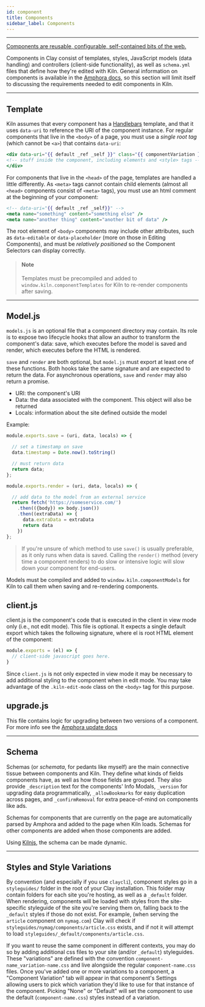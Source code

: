 ```yaml
---
id: component
title: Components
sidebar_label: Components
---
```

---
[Components are reusable, configurable, self-contained bits of the web.](https://github.com/nymag/amphora/wiki#clay-is-divided-into-components)

Components in Clay consist of templates, styles, JavaScript models \(data handling\) and controllers \(client-side functionality\), as well as `schema.yml` files that define how they're edited with Kiln. General information on components is available in the [Amphora docs](http://clay.github.io/amphora/), so this section will limit itself to discussing the requirements needed to edit components in Kiln.

---

## Template

Kiln assumes that every component has a [Handlebars](http://handlebarsjs.com/) template, and that it uses `data-uri` to reference the URI of the component instance. For regular components that live in the `<body>` of a page, you must use a _single root tag_ (which cannot be `<a>`) that contains `data-uri`:

```handlebars
<div data-uri="{{ default _ref _self }}" class="{{ componentVariation }}">
<!-- stuff inside the component, including elements and <style> tags -->
</div>
```

For components that live in the `<head>` of the page, templates are handled a little differently. As `<meta>` tags cannot contain child elements \(almost all `<head>` components consist of `<meta>` tags\), you must use an html comment at the beginning of your component:

```handlebars
<!-- data-uri="{{ default _ref _self}}" -->
<meta name="something" content="something else" />
<meta name="another thing" content="another bit of data" />
```

The root element of `<body>` components may include other attributes, such as `data-editable` or `data-placeholder` \(more on those in Editing Components\), and must be _relatively positioned_ so the Component Selectors can display correctly.

> #### Note
> Templates must be precompiled and added to `window.kiln.componentTemplates` for Kiln to re-render components after saving.

---

## Model.js
`models.js` is an optional file that a component directory may contain. Its role is to expose two lifecycle hooks that allow an author to transform the component's data: save, which executes before the model is saved and render, which executes before the HTML is rendered.

`save` and `render` are both optional, but `model.js` must export at least one of these functions. Both hooks take the same signature and are expected to return the data. For asynchronous operations, `save` and `render` may also return a promise.

- URI: the component's URI
- Data: the data associated with the component. This object will also be returned
- Locals: information about the site defined outside the model

Example:
```js
module.exports.save = (uri, data, locals) => {

  // set a timestamp on save
  data.timestamp = Date.now().toString()

  // must return data
  return data;
};

module.exports.render = (uri, data, locals) => {

  // add data to the model from an external service
  return fetch('https://someservice.com/')
    .then(({body}) => body.json())
    .then((extraData) => {
      data.extraData = extraData
      return data
    })
};
```

> If you're unsure of which method to use `save()` is usually preferable, as it only runs when data is saved. Calling the `render()` method \(every time a component renders\) to do slow or intensive logic will slow down your component for end-users.

Models must be compiled and added to `window.kiln.componentModels` for Kiln to call them when saving and re-rendering components.

## client.js
client.js is the component's code that is executed in the client in view mode only (i.e., not edit mode). This file is optional. It expects a single default export which takes the following signature, where el is root HTML element of the component:

```js
module.exports = (el) => {
  // client-side javascript goes here.
}
```
Since `client.js` is not only expected in view mode it may be necessary to add additional styling to the component when in edit mode. You may take advantage of the `.kiln-edit-mode` class on the `<body>` tag for this purpose.

## upgrade.js
This file contains logic for upgrading between two versions of a component. For more info see the [Amphora update docs](https://docs.clayplatform.com/amphora/docs/data_versioning)

---

## Schema

Schemas \(or _schemata_, for pedants like myself\) are the main connective tissue between components and Kiln. They define what kinds of fields components have, as well as how those fields are grouped. They also provide `_description` text for the components' Info Modals, `_version` for upgrading data programmatically, `_allowBookmarks` for easy duplication across pages, and `_confirmRemoval` for extra peace-of-mind on components like ads.

Schemas for components that are currently on the page are automatically parsed by Amphora and added to the page when Kiln loads. Schemas for other components are added when those components are added.

Using [Kilnjs](kilnjs), the schema can be made dynamic.

---

## Styles and Style Variations

By convention (and especially if you use `claycli`), component styles go in a `styleguides/` folder in the root of your Clay installation. This folder may contain folders for each site you're hosting, as well as a `_default` folder. When rendering, components will be loaded with styles from the site-specific styleguide of the site you're serving them on, falling back to the `_default` styles if those do not exist. For example, (when serving the `article` component on `nymag.com`) Clay will check if `styleguides/nymag/components/article.css` exists, and if not it will attempt to load `styleguides/_default/components/article.css`.

If you want to reuse the same component in different contexts, you may do so by adding additional css files to your site (and/or `_default`) styleguides. These "variations" are defined with the convention `component-name_variation-name.css` and live alongside the regular `component-name.css` files. Once you've added one or more variations to a component, a "Component Variation" tab will appear in that component's Settings allowing users to pick which variation they'd like to use for that instance of the component. Picking "None" or "Default" will set the component to use the default (`component-name.css`) styles instead of a variation.
